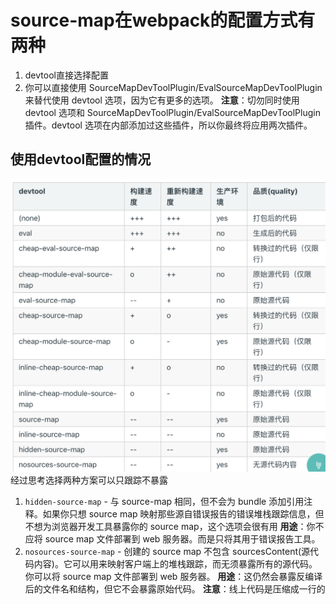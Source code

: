 # source-map在webpack的配置方式有两种
1. devtool直接选择配置
2. 你可以直接使用 SourceMapDevToolPlugin/EvalSourceMapDevToolPlugin 来替代使用 devtool 选项，因为它有更多的选项。
**注意**：切勿同时使用 devtool 选项和 SourceMapDevToolPlugin/EvalSourceMapDevToolPlugin 插件。devtool 选项在内部添加过这些插件，所以你最终将应用两次插件。
## 使用devtool配置的情况
![source-map](../image/source-map.png)
经过思考选择两种方案可以只跟踪不暴露
1. `hidden-source-map` - 与 source-map 相同，但不会为 bundle 添加引用注释。如果你只想 source map 映射那些源自错误报告的错误堆栈跟踪信息，但不想为浏览器开发工具暴露你的 source map，这个选项会很有用
**用途**：你不应将 source map 文件部署到 web 服务器。而是只将其用于错误报告工具。
2. `nosources-source-map` - 创建的 source map 不包含 sourcesContent(源代码内容)。它可以用来映射客户端上的堆栈跟踪，而无须暴露所有的源代码。你可以将 source map 文件部署到 web 服务器。
**用途**：这仍然会暴露反编译后的文件名和结构，但它不会暴露原始代码。
**注意**：线上代码是压缩成一行的